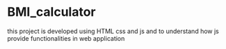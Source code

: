 ﻿# BMI_calculator
 this project is developed using HTML css and js and  to understand how js provide functionalities in web application 
